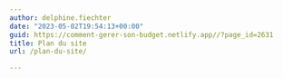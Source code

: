 ```yaml
---
author: delphine.fiechter
date: "2023-05-02T19:54:13+00:00"
guid: https://comment-gerer-son-budget.netlify.app//?page_id=2631
title: Plan du site
url: /plan-du-site/

---
```


